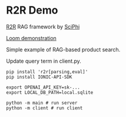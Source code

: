 # R2R Demo
[R2R](https://github.com/SciPhi-AI/R2R) RAG framework by [SciPhi](https://www.sciphi.ai/)

[Loom demonstration](https://www.loom.com/share/065eed78c0874fc988d315c0db90d7c9)

Simple example of RAG-based product search.

Update query term in client.py.

```
pip install 'r2r[parsing,eval]'
pip install IONIC-API-SDK

export OPENAI_API_KEY=sk-...
export LOCAL_DB_PATH=local.sqlite

python -m main # run server
python -m client # run client

```

